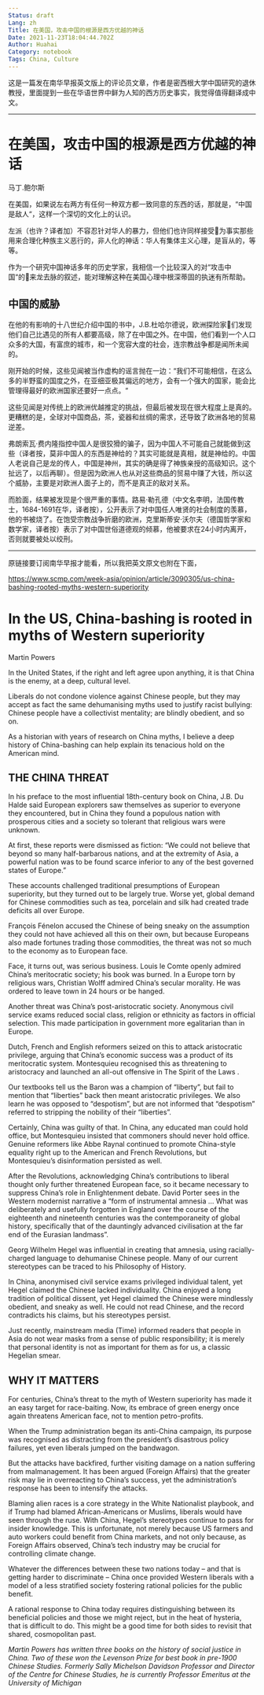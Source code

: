 ```yaml
---
Status: draft
Lang: zh
Title: 在美国，攻击中国的根源是西方优越的神话
Date: 2021-11-23T18:04:44.702Z
Author: Huahai
Category: notebook
Tags: China, Culture
---
```

这是一篇发在南华早报英文版上的评论员文章，作者是密西根大学中国研究的退休教授，里面提到一些在华语世界中鲜为人知的西方历史事实，我觉得值得翻译成中文。

- - -

# 在美国，攻击中国的根源是西方优越的神话

马丁.鲍尔斯

在美国，如果说左右两方有任何一种双方都一致同意的东西的话，那就是，“中国是敌人“，这样一个深切的文化上的认识。

左派（也许？译者加）不容忍针对华人的暴力，但他们也许同样接受为事实那些用来合理化种族主义恶行的，非人化的神话：华人有集体主义心理，是盲从的，等等。

作为一个研究中国神话多年的历史学家，我相信一个比较深入的对“攻击中国“的来龙去脉的叙述，能对理解这种在美国心理中根深蒂固的执迷有所帮助。

## 中国的威胁

在他的有影响的十八世纪介绍中国的书中，J.B.杜哈尔德说，欧洲探险家们发现他们自己比遇见的所有人都要高级，除了在中国之外。在中国，他们看到一个人口众多的大国，有富庶的城市，和一个宽容大度的社会，连宗教战争都是闻所未闻的。

刚开始的时候，这些见闻被当作虚构的谣言抛在一边：“我们不可能相信，在这么多的半野蛮的国度之外，在亚细亚极其偏远的地方，会有一个强大的国家，能会比管理得最好的欧洲国家还要好一点点。“

这些见闻是对传统上的欧洲优越推定的挑战，但最后被发现在很大程度上是真的。更糟糕的是，全球对中国商品，茶，瓷器和丝绸的需求，还导致了欧洲各地的贸易逆差。

弗朗索瓦·费内隆指控中国人是很狡猾的骗子，因为中国人不可能自己就能做到这些（译者按，莫非中国人的东西是神给的？其实可能就是真相，就是神给的。中国人老说自己是龙的传人，中国是神州，其实的确是得了神族亲授的高级知识。这个扯远了，以后再聊）。但是因为欧洲人也从对这些商品的贸易中赚了大钱，所以这个威胁，主要是对欧洲人面子上的，而不是真正的敌对关系。

而脸面，结果被发现是个很严重的事情。路易·勒孔德（中文名李明，法国传教士，1684-1691在华，译者按），公开表示了对中国任人唯贤的社会制度的羡慕，他的书被烧了。在饱受宗教战争折磨的欧洲，克里斯蒂安·沃尔夫（德国哲学家和数学家，译者按）表示了对中国世俗道德观的倾慕，他被要求在24小时内离开，否则就要被处以绞刑。





- - -

原链接要订阅南华早报才能看，所以我把英文原文也附在下面，

https://www.scmp.com/week-asia/opinion/article/3090305/us-china-bashing-rooted-myths-western-superiority

# In the US, China-bashing is rooted in myths of Western superiority

Martin Powers

In the United States, if the right and left agree upon anything, it is that China is the enemy, at a deep, cultural level.

Liberals do not condone violence against Chinese people, but they may accept as fact the same dehumanising myths used to justify racist bullying: Chinese people have a collectivist mentality; are blindly obedient, and so on.

As a historian with years of research on China myths, I believe a deep history of China-bashing can help explain its tenacious hold on the American mind.

## THE CHINA THREAT

In his preface to the most influential 18th-century book on China, J.B. Du Halde said European explorers saw themselves as superior to everyone they encountered, but in China they found a populous nation with prosperous cities and a society so tolerant that religious wars were unknown.

At first, these reports were dismissed as fiction: “We could not believe that beyond so many half-barbarous nations, and at the extremity of Asia, a powerful nation was to be found scarce inferior to any of the best governed states of Europe.”

These accounts challenged traditional presumptions of European superiority, but they turned out to be largely true. Worse yet, global demand for Chinese commodities such as tea, porcelain and silk had created trade deficits all over Europe.

François Fénelon accused the Chinese of being sneaky on the assumption they could not have achieved all this on their own, but because Europeans also made fortunes trading those commodities, the threat was not so much to the economy as to European face.

Face, it turns out, was serious business. Louis le Comte openly admired China’s meritocratic society; his book was burned. In a Europe torn by religious wars, Christian Wolff admired China’s secular morality. He was ordered to leave town in 24 hours or be hanged.

Another threat was China’s post-aristocratic society. Anonymous civil service exams reduced social class, religion or ethnicity as factors in official selection. This made participation in government more egalitarian than in Europe.

Dutch, French and English reformers seized on this to attack aristocratic privilege, arguing that China’s economic success was a product of its meritocratic system. Montesquieu recognised this as threatening to aristocracy and launched an all-out offensive in The Spirit of the Laws .

Our textbooks tell us the Baron was a champion of “liberty”, but fail to mention that “liberties” back then meant aristocratic privileges. We also learn he was opposed to “despotism”, but are not informed that “despotism” referred to stripping the nobility of their “liberties”.

Certainly, China was guilty of that. In China, any educated man could hold office, but Montesquieu insisted that commoners should never hold office. Genuine reformers like Abbe Raynal continued to promote China-style equality right up to the American and French Revolutions, but Montesquieu’s disinformation persisted as well.

After the Revolutions, acknowledging China’s contributions to liberal thought only further threatened European face, so it became necessary to suppress China’s role in Enlightenment debate.
David Porter sees in the Western modernist narrative a “form of instrumental amnesia … What was deliberately and usefully forgotten in England over the course of the eighteenth and nineteenth centuries was the contemporaneity of global history, specifically that of the dauntingly advanced civilisation at the far end of the Eurasian landmass”.

Georg Wilhelm Hegel was influential in creating that amnesia, using racially-charged language to dehumanise Chinese people. Many of our current stereotypes can be traced to his Philosophy of History.

In China, anonymised civil service exams privileged individual talent, yet Hegel claimed the Chinese lacked individuality. China enjoyed a long tradition of political dissent, yet Hegel claimed the Chinese were mindlessly obedient, and sneaky as well. He could not read Chinese, and the record contradicts his claims, but his stereotypes persist.

Just recently, mainstream media (Time) informed readers that people in Asia do not wear masks from a sense of public responsibility; it is merely that personal identity is not as important for them as for us, a classic Hegelian smear.

## WHY IT MATTERS

For centuries, China’s threat to the myth of Western superiority has made it an easy target for race-baiting. Now, its embrace of green energy once again threatens American face, not to mention petro-profits.

When the Trump administration began its anti-China campaign, its purpose was recognised as distracting from the president’s disastrous policy failures, yet even liberals jumped on the bandwagon.

But the attacks have backfired, further visiting damage on a nation suffering from malmanagement. It has been argued (Foreign Affairs) that the greater risk may lie in overreacting to China’s success, yet the administration’s response has been to intensify the attacks.

Blaming alien races is a core strategy in the White Nationalist playbook, and if Trump had blamed African-Americans or Muslims, liberals would have seen through the ruse.
With China, Hegel’s stereotypes continue to pass for insider knowledge. This is unfortunate, not merely because US farmers and auto workers could benefit from China markets, and not only because, as Foreign Affairs observed, China’s tech industry may be crucial for controlling climate change.

Whatever the differences between these two nations today – and that is getting harder to discriminate – China once provided Western liberals with a model of a less stratified society fostering rational policies for the public benefit.

A rational response to China today requires distinguishing between its beneficial policies and those we might reject, but in the heat of hysteria, that is difficult to do. This might be a good time for both sides to revisit that shared, cosmopolitan past.

*Martin Powers has written three books on the history of social justice in China. Two of these won the Levenson Prize for best book in pre-1900 Chinese Studies. Formerly Sally Michelson Davidson Professor and Director of the Centre for Chinese Studies, he is currently Professor Emeritus at the University of Michigan*